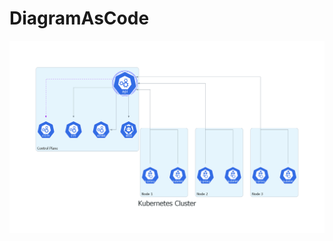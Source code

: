 # DiagramAsCode

![image](https://github.com/Chenwingu/DiagramAsCode/blob/main/kubernetes_cluster.png)
